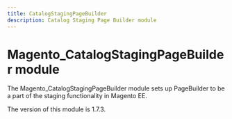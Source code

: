 ```yaml
---
title: CatalogStagingPageBuilder
description: Catalog Staging Page Builder module
---
```


# Magento_CatalogStagingPageBuilder module

The Magento_CatalogStagingPageBuilder module sets up PageBuilder to be a part of the staging functionality in Magento EE.

<InlineAlert slots="text" />
The version of this module is 1.7.3.
